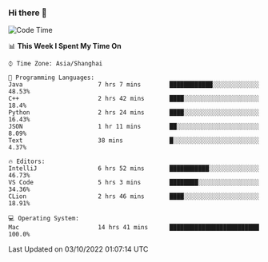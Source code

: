 ### Hi there 👋


<!--START_SECTION:waka-->
![Code Time](http://img.shields.io/badge/Code%20Time-761%20hrs%204%20mins-blue)

📊 **This Week I Spent My Time On** 

```text
⌚︎ Time Zone: Asia/Shanghai

💬 Programming Languages: 
Java                     7 hrs 7 mins        ████████████░░░░░░░░░░░░░   48.53% 
C++                      2 hrs 42 mins       ████░░░░░░░░░░░░░░░░░░░░░   18.4% 
Python                   2 hrs 24 mins       ████░░░░░░░░░░░░░░░░░░░░░   16.43% 
JSON                     1 hr 11 mins        ██░░░░░░░░░░░░░░░░░░░░░░░   8.09% 
Text                     38 mins             █░░░░░░░░░░░░░░░░░░░░░░░░   4.37%

🔥 Editors: 
IntelliJ                 6 hrs 52 mins       ███████████░░░░░░░░░░░░░░   46.73% 
VS Code                  5 hrs 3 mins        ████████░░░░░░░░░░░░░░░░░   34.36% 
CLion                    2 hrs 46 mins       ████░░░░░░░░░░░░░░░░░░░░░   18.91%

💻 Operating System: 
Mac                      14 hrs 41 mins      █████████████████████████   100.0%

```


 Last Updated on 03/10/2022 01:07:14 UTC
<!--END_SECTION:waka-->

<!--
**SillyPasty/SillyPasty** is a ✨ _special_ ✨ repository because its `README.md` (this file) appears on your GitHub profile.

Here are some ideas to get you started:

- 🔭 I’m currently working on ...
- 🌱 I’m currently learning ...
- 👯 I’m looking to collaborate on ...
- 🤔 I’m looking for help with ...
- 💬 Ask me about ...
- 📫 How to reach me: ...
- 😄 Pronouns: ...
- ⚡ Fun fact: ...
-->


